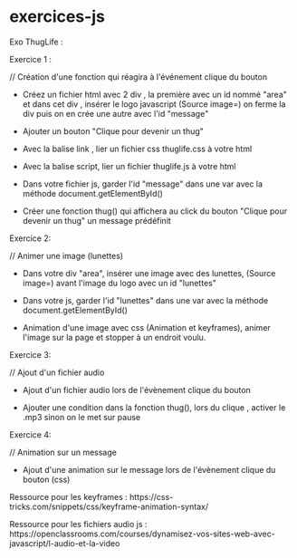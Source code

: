 # exercices-js

<p>Exo ThugLife :</p>


<p>Exercice 1 :</p>

// Création d'une fonction qui réagira à l'événement clique du bouton

<ul>
<li><p>Créez un fichier html avec 2 div , la première avec un id nommé "area" et dans cet div , insérer le logo javascript (Source image=) on ferme la div puis on en crée une autre avec l'id "message"</p></li>
<li><p>Ajouter un bouton "Clique pour devenir un thug"</p></li>
<li><p>Avec la balise link , lier un fichier css thuglife.css à votre html</p></li>
<li><p>Avec la balise script, lier un fichier thuglife.js à votre html</p></li>
<li><p>Dans votre fichier js, garder l'id "message" dans une var avec la méthode document.getElementById()</p></li>
<li><p>Créer une fonction thug() qui affichera au click du bouton "Clique pour devenir un thug" un message prédéfinit</p></li>
</ul>

<p>Exercice 2:</p>

// Animer une image (lunettes)

<ul>
<li><p>Dans votre div "area", insérer une image avec des lunettes, (Source image=) avant l'image du logo avec un id "lunettes"</p></li>
<li><p>Dans votre js, garder l'id "lunettes" dans une var avec la méthode document.getElementById()</p></li>
<li><p>Animation d'une image avec css (Animation et keyframes), animer l'image sur la page et stopper à un endroit voulu.</p></li>
</ul>

<p>Exercice 3:</p>
// Ajout d'un fichier audio
<ul>
<li><p>Ajout d'un fichier audio lors de l'évènement clique du bouton</p></li>
<li><p>Ajouter une condition dans la fonction thug(), lors du clique , activer le .mp3 sinon on le met sur pause</li></p>
</ul>

<p>Exercice 4:</p>

// Animation sur un message

<ul>
<li><p>Ajout d'une animation sur le message lors de l'évènement clique du bouton (css)</p></li>
</ul>

<p>Ressource pour les keyframes : https://css-tricks.com/snippets/css/keyframe-animation-syntax/ </p>
<p>Ressource pour les fichiers audio js : https://openclassrooms.com/courses/dynamisez-vos-sites-web-avec-javascript/l-audio-et-la-video </p>
